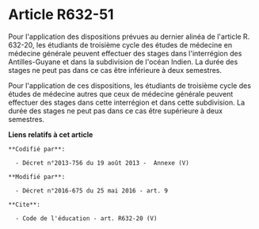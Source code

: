 # Article R632-51

Pour l'application des dispositions prévues au dernier alinéa de l'article R. 632-20, les étudiants de troisième cycle des
études de médecine en médecine générale peuvent effectuer des stages dans l'interrégion des Antilles-Guyane et dans la
subdivision de l'océan Indien. La durée des stages ne peut pas dans ce cas être inférieure à deux semestres. 

Pour l'application de ces dispositions, les étudiants de troisième cycle des études de médecine autres que ceux de médecine
générale peuvent effectuer des stages dans cette interrégion et dans cette subdivision. La durée des stages ne peut pas dans
ce cas être supérieure à deux semestres.

**Liens relatifs à cet article**

	**Codifié par**:

	  - Décret n°2013-756 du 19 août 2013 -  Annexe (V)

	**Modifié par**:

	  - Décret n°2016-675 du 25 mai 2016 - art. 9

	**Cite**:

	  - Code de l'éducation - art. R632-20 (V)
